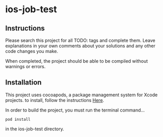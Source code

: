 # ios-job-test

## Instructions

Please search this project for all TODO: tags and complete them. Leave explanations in your
own comments about your solutions and any other code changes you make.

When completed, the project should be able to be compiled without warnings or errors.


## Installation

This project uses cocoapods, a package management system for Xcode projects.
to install, follow the instructions [Here][e66cb99d].

In order to build the project, you must run the terminal command...

    pod install

in the ios-job-test directory.

  [e66cb99d]: https://guides.cocoapods.org/using/getting-started.html "Cocoapods Installation"
